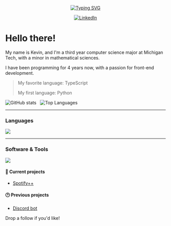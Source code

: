 <p align="center">
<a href="https://git.io/typing-svg"><img src="https://readme-typing-svg.demolab.com?font=Source+Sans+Pro&weight=100&size=16&duration=2000&pause=250&color=1F8DFF&center=true&vCenter=true&multiline=true&width=500&height=100&lines=Most+good+programmers+do+programming+not+because;they+expect+to+get+paid+or+get+adulation+by+the+public%2C;but+because+it+is+fun+to+program.;-+Linus+Torvalds" alt="Typing SVG" /></a>
</p>

<p align="center">
  <a href="https://www.linkedin.com/in/kevin-kulich/">
    <img src="https://img.shields.io/badge/LinkedIn-0077B5?style=for-the-badge&logo=linkedin&logoColor=white" alt="LinkedIn"/>
  </a>
</p>

# Hello there! 
My name is Kevin, and I'm a third year computer science major at Michigan Tech, with a minor in mathematical sciences.

I have been programming for 4 years now, with a passion for front-end development. 
> My favorite language: TypeScript
> 
> My first language: Python

![GitHub stats](https://github-readme-stats.vercel.app/api?username=kevink01&show_icons=true&theme=merko&hide=contribs)
&nbsp; ![Top Languages](https://github-readme-stats.vercel.app/api/top-langs/?username=kevink01&layout=compact&theme=merko)

---
### Languages
<p>
  <a href="https://skillicons.dev">
    <img src="https://skillicons.dev/icons?i=angular,react,html,css,js,ts,nodejs,c,java,spring,py&perline=7" />
  </a>
</p>

---
### Software & Tools
<p>
  <a href="https://skillicons.dev">
    <img src="https://skillicons.dev/icons?i=vscode,idea,eclipse,vim,git,github,gradle,hibernate,mysql,selenium&perline=6" />
  </a>
</p>

#### :telescope: Current projects
 - [Spotify++](https://github.com/kevink01/Spotify-Clone) 
 
#### :clock2: Previous projects
 - [Discord bot](https://github.com/kevink01/KevinDiscordBot)

Drop a follow if you'd like!
